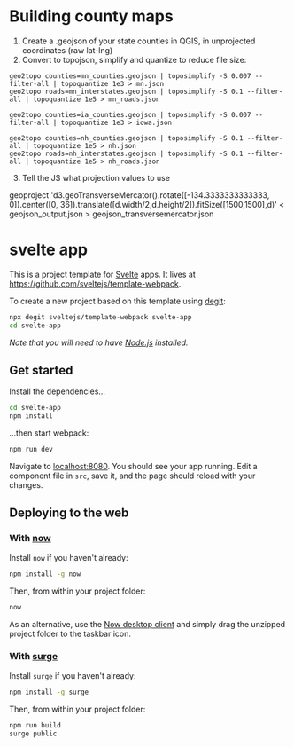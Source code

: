 # Building county maps

1. Create a .geojson of your state counties in QGIS, in unprojected coordinates (raw lat-lng)
2. Convert to topojson, simplify and quantize to reduce file size:

```
geo2topo counties=mn_counties.geojson | toposimplify -S 0.007 --filter-all | topoquantize 1e3 > mn.json
geo2topo roads=mn_interstates.geojson | toposimplify -S 0.1 --filter-all | topoquantize 1e5 > mn_roads.json

geo2topo counties=ia_counties.geojson | toposimplify -S 0.007 --filter-all | topoquantize 1e3 > iowa.json

geo2topo counties=nh_counties.geojson | toposimplify -S 0.1 --filter-all | topoquantize 1e5 > nh.json
geo2topo roads=nh_interstates.geojson | toposimplify -S 0.1 --filter-all | topoquantize 1e5 > nh_roads.json
```
3. Tell the JS what projection values to use

geoproject 'd3.geoTransverseMercator().rotate([-134.3333333333333, 0]).center([0, 36]).translate([d.width/2,d.height/2]).fitSize([1500,1500],d)' < geojson_output.json > geojson_transversemercator.json

# svelte app

This is a project template for [Svelte](https://svelte.dev) apps. It lives at https://github.com/sveltejs/template-webpack.

To create a new project based on this template using [degit](https://github.com/Rich-Harris/degit):

```bash
npx degit sveltejs/template-webpack svelte-app
cd svelte-app
```

*Note that you will need to have [Node.js](https://nodejs.org) installed.*


## Get started

Install the dependencies...

```bash
cd svelte-app
npm install
```

...then start webpack:

```bash
npm run dev
```

Navigate to [localhost:8080](http://localhost:8080). You should see your app running. Edit a component file in `src`, save it, and the page should reload with your changes.


## Deploying to the web

### With [now](https://zeit.co/now)

Install `now` if you haven't already:

```bash
npm install -g now
```

Then, from within your project folder:

```bash
now
```

As an alternative, use the [Now desktop client](https://zeit.co/download) and simply drag the unzipped project folder to the taskbar icon.

### With [surge](https://surge.sh/)

Install `surge` if you haven't already:

```bash
npm install -g surge
```

Then, from within your project folder:

```bash
npm run build
surge public
```
